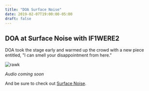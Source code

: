 ```yaml
---
title: "DOA Surface Noise"
date: 2019-02-07T19:00:00-05:00
draft: false
---
```


## DOA at Surface Noise with IF1WERE2

DOA took the stage early and warmed up the crowd with a new piece entitled, "I
can smell your disappointment from here."

![rawk](/img/doa-at-surfacenoise-20190207.jpg)

_Audio coming soon_

And be sure to check out [Surface Noise](http://surfacenoiselouisville.com).
